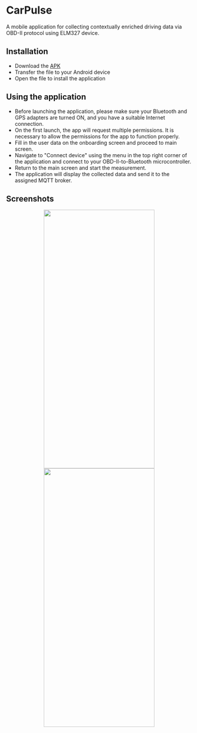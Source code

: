 # CarPulse
A mobile application for collecting contextually enriched driving data via OBD-II protocol using ELM327 device.


## Installation
- Download the [APK](https://github.com/renatomajer/CarPulse/releases/download/v0.1.0/CarPulse.apk)
- Transfer the file to your Android device
- Open the file to install the application

## Using the application
- Before launching the application, please make sure your Bluetooth and GPS adapters are turned ON, and you have a suitable Internet connection.
- On the first launch, the app will request multiple permissions. It is necessary to allow the permissions for the app to function properly.
- Fill in the user data on the onboarding screen and proceed to main screen.
- Navigate to "Connect device" using the menu in the top right corner of the application and connect to your OBD-II-to-Bluetooth microcontroller.
- Return to the main screen and start the measurement. 
- The application will display the collected data and send it to the assigned MQTT broker.

## Screenshots

<p align="center">
  <kbd> <img src="https://github.com/renatomajer/CarPulse/assets/46069535/9b4509dd-37eb-47bd-b36c-693759f2db66" width="300" height="700" /> </kbd>
  <kbd> <img src="https://github.com/renatomajer/CarPulse/assets/46069535/34be5a33-8329-4088-806a-9dd49e505e8f" width="300" height="700" /> </kbd>
  </p>
